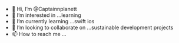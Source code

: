 - 👋 Hi, I’m @Captainnplanett
- 👀 I’m interested in ...learning
- 🌱 I’m currently learning ...swift ios
- 💞️ I’m looking to collaborate on ...sustainable development projects
- 📫 How to reach me ...

<!---
Captainnplanett/Captainnplanett is a ✨ special ✨ repository because its `README.md` (this file) appears on your GitHub profile.
You can click the Preview link to take a look at your changes.
--->
